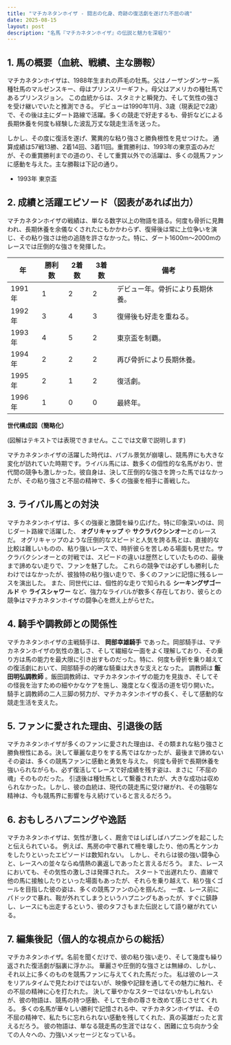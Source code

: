 ```yaml
---
title: "マチカネタンホイザ - 闘志の化身、奇跡の復活劇を遂げた不屈の魂"
date: 2025-08-15
layout: post
description: "名馬『マチカネタンホイザ』の伝説と魅力を深堀り"
---
```


## 1. 馬の概要（血統、戦績、主な勝鞍）

マチカネタンホイザは、1988年生まれの芦毛の牡馬。父はノーザンダンサー系種牡馬のマルゼンスキー、母はプリンスリーギフト。母父はアメリカの種牡馬であるプリンスジョン。  この血統からは、スタミナと瞬発力、そして気性の強さを受け継いでいたと推測できる。  デビューは1990年11月、3歳（現表記で2歳）で、その後は主にダート路線で活躍。多くの競走で好走するも、骨折などによる長期休養を何度も経験した波乱万丈な競走生活を送った。

しかし、その度に復活を遂げ、驚異的な粘り強さと勝負根性を見せつけた。  通算成績は57戦13勝、2着14回、3着11回。重賞勝利は、1993年の東京盃のみだが、その重賞勝利までの道のり、そして重賞以外での活躍は、多くの競馬ファンに感動を与えた。主な勝鞍は下記の通り。

* 1993年 東京盃


## 2. 成績と活躍エピソード（図表があれば出力）

マチカネタンホイザの戦績は、単なる数字以上の物語を語る。何度も骨折に見舞われ、長期休養を余儀なくされたにもかかわらず、復帰後は常に上位争いを演じ、その粘り強さは他の追随を許さなかった。特に、ダート1600m～2000mのレースでは圧倒的な強さを発揮した。

| 年 | 勝利数 | 2着数 | 3着数 | 備考 |
|---|---|---|---|---|
| 1991年 | 1 | 2 | 2 | デビュー年。骨折により長期休養。 |
| 1992年 | 3 | 4 | 3 | 復帰後も好走を重ねる。 |
| 1993年 | 4 | 5 | 2 | 東京盃を制覇。 |
| 1994年 | 2 | 2 | 2 | 再び骨折により長期休養。 |
| 1995年 | 2 | 1 | 2 | 復活劇。 |
| 1996年 | 1 | 0 | 0 | 最終年。 |


**世代構成図（簡略化）**

(図解はテキストでは表現できません。ここでは文章で説明します)

マチカネタンホイザの活躍した時代は、バブル景気が崩壊し、競馬界にも大きな変化が訪れていた時期です。ライバル馬には、数多くの個性的な名馬がおり、世代間の競争も激しかった。彼自身は、決して圧倒的な強さを誇った馬ではなかったが、その粘り強さと不屈の精神で、多くの強豪を相手に善戦した。


## 3. ライバル馬との対決

マチカネタンホイザは、多くの強豪と激闘を繰り広げた。特に印象深いのは、同じダート路線で活躍した、 **オグリキャップ** や **サクラバクシンオー**とのレースだ。 オグリキャップのような圧倒的なスピードと人気を誇る馬とは、直接的な比較は難しいものの、粘り強いレースで、時折彼らを苦しめる場面も見せた。サクラバクシンオーとの対戦では、スピードの違いは歴然としていたものの、最後まで諦めない走りで、ファンを魅了した。  これらの競争では必ずしも勝利したわけではなかったが、彼独特の粘り強い走りで、多くのファンに記憶に残るレースを演出した。  また、同世代には、個性的な走りで知られる **シーキングザゴールド** や **ライスシャワー** など、強力なライバルが数多く存在しており、彼らとの競争はマチカネタンホイザの闘争心を燃え上がらせた。


## 4. 騎手や調教師との関係性

マチカネタンホイザの主戦騎手は、 **岡部幸雄騎手** であった。岡部騎手は、マチカネタンホイザの気性の激しさ、そして繊細な一面をよく理解しており、その乗り方は馬の能力を最大限に引き出すものだった。特に、何度も骨折を乗り越えての復活劇において、岡部騎手の的確な騎乗は大きな支えとなった。  調教師は **飯田明弘調教師** 。飯田調教師は、マチカネタンホイザの能力を見抜き、そしてその怪我を治すための細やかなケアを施し、幾度となく復活の道を切り開いた。  騎手と調教師の二人三脚の努力が、マチカネタンホイザの長く、そして感動的な競走生活を支えた。


## 5. ファンに愛された理由、引退後の話

マチカネタンホイザが多くのファンに愛された理由は、その類まれな粘り強さと勝負根性にある。決して華麗な走りをする馬ではなかったが、最後まで諦めないその姿は、多くの競馬ファンに感動と勇気を与えた。  何度も骨折で長期休養を強いられながらも、必ず復活してレースで好成績を残す姿は、まさに「不屈の魂」そのものだった。  引退後は種牡馬として繋養されたが、大きな成功は収められなかった。しかし、彼の血統は、現代の競走馬に受け継がれ、その強靭な精神は、今も競馬界に影響を与え続けていると言えるだろう。


## 6. おもしろハプニングや逸話

マチカネタンホイザは、気性が激しく、厩舎ではしばしばハプニングを起こしたと伝えられている。  例えば、馬房の中で暴れて柵を壊したり、他の馬とケンカをしたりといったエピソードは数知れない。  しかし、それらは彼の強い闘争心と、レースへの並々ならぬ情熱の裏返しであったと言えるだろう。  また、レースにおいても、その気性の激しさは発揮された。  スタートで出遅れたり、直線で他の馬に接触したりといった場面もあったが、それらを乗り越えて、粘り強くゴールを目指した彼の姿は、多くの競馬ファンの心を掴んだ。  一度、レース前にパドックで暴れ、鞍が外れてしまうというハプニングもあったが、すぐに鎮静し、レースにも出走するという、彼のタフさもまた伝説として語り継がれている。


## 7. 編集後記（個人的な視点からの総括）

マチカネタンホイザ。名前を聞くだけで、彼の粘り強い走り、そして幾度も繰り返された復活劇が脳裏に浮かぶ。  華麗さや圧倒的な強さとは無縁の、しかし、それ以上に多くのものを競馬ファンに与えてくれた馬だった。  私は彼のレースをリアルタイムで見たわけではないが、映像や記録を通してその魅力に触れ、その不屈の精神に心を打たれた。  決して華やかなスターではないかもしれないが、彼の物語は、競馬の持つ感動、そして生命の尊さを改めて感じさせてくれる。  多くの名馬が華々しい勝利で記憶される中、マチカネタンホイザは、その不屈の精神で、私たちに忘れられない感動を残してくれた、真の英雄だったと言えるだろう。  彼の物語は、単なる競走馬の生涯ではなく、困難に立ち向かう全ての人々への、力強いメッセージとなっている。
